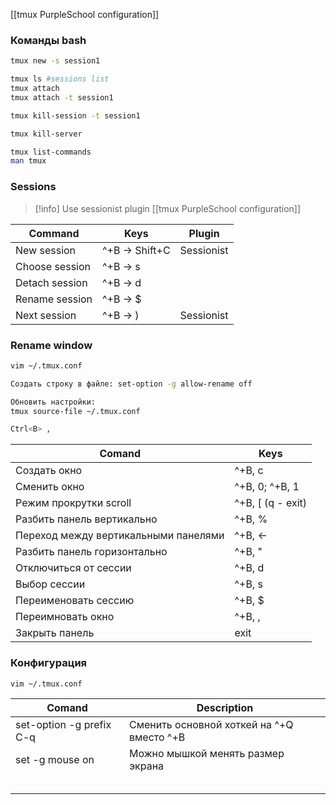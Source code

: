 [[tmux PurpleSchool configuration]]

### Команды bash

```bash
tmux new -s session1

tmux ls #sessions list
tmux attach
tmux attach -t session1

tmux kill-session -t session1

tmux kill-server

tmux list-commands
man tmux
```

### Sessions
>[!info]
Use sessionist plugin [[tmux PurpleSchool configuration]]

| Command|Keys|Plugin|
|-----------|-----|--|
|New session|^+B -> Shift+C |Sessionist
| Choose session                        | ^+B -> s            |
| Detach session             | ^+B -> d            |
| Rename session                 | ^+B -> $            |
|Next session|^+B -> )|Sessionist

### Rename window

```bash
vim ~/.tmux.conf

Создать строку в файле: set-option -g allow-rename off

Обновить настройки:
tmux source-file ~/.tmux.conf

Ctrl<B> ,
```



| Comand                               | Keys              |
| ------------------------------------ | ----------------- |
| Создать окно                         | ^+B, c            |
| Сменить окно                         | ^+B, 0; ^+B, 1    |
| Режим прокрутки scroll               | ^+B, \[ (q - exit)|
| Разбить панель вертикально           | ^+B, %            |
| Переход между вертикальными панелями | ^+B, ←            |
| Разбить панель горизонтально         | ^+B, "            |
| Отключиться от сессии                | ^+B, d            |
| Выбор сессии                         | ^+B, s            |
| Переименовать сессию                 | ^+B, $            |
| Переимновать окно                    | ^+B, ,            |
| Закрыть панель                       | exit              |

### Конфигурация

```bash
vim ~/.tmux.conf
```

| Comand                   | Description                               |
| ------------------------ | ----------------------------------------- |
| set-option -g prefix C-q | Сменить основной хоткей на ^+Q вместо ^+B |
| set -g mouse on          | Можно мышкой менять размер экрана         |
|                          |                                           |
|                          |                                           |
|                          |                                           |
|                          |                                           |
|                          |                                           |

```

```


